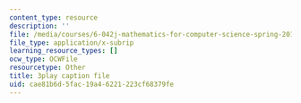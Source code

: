 ```yaml
---
content_type: resource
description: ''
file: /media/courses/6-042j-mathematics-for-computer-science-spring-2015/cae81b6d5fac19a46221223cf68379fe_Dqx56lZ_icg.srt
file_type: application/x-subrip
learning_resource_types: []
ocw_type: OCWFile
resourcetype: Other
title: 3play caption file
uid: cae81b6d-5fac-19a4-6221-223cf68379fe
---
```

